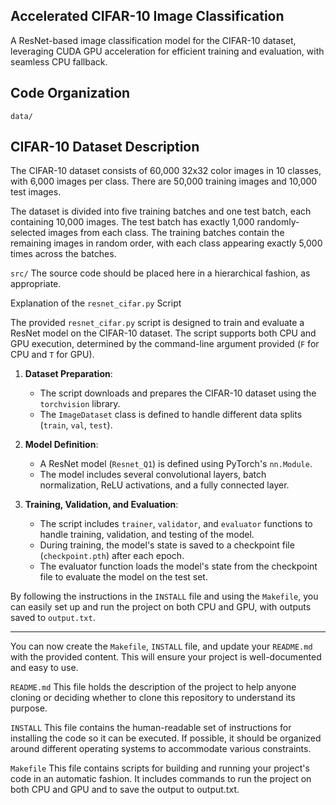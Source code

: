 ## Accelerated CIFAR-10 Image Classification

A ResNet-based image classification model for the CIFAR-10 dataset, leveraging CUDA GPU acceleration for efficient training and evaluation, with seamless CPU fallback.

## Code Organization

```data/```
## CIFAR-10 Dataset Description

The CIFAR-10 dataset consists of 60,000 32x32 color images in 10 classes, with 6,000 images per class. There are 50,000 training images and 10,000 test images.

The dataset is divided into five training batches and one test batch, each containing 10,000 images. The test batch has exactly 1,000 randomly-selected images from each class. The training batches contain the remaining images in random order, with each class appearing exactly 5,000 times across the batches.

```src/```
The source code should be placed here in a hierarchical fashion, as appropriate.

Explanation of the `resnet_cifar.py` Script

The provided `resnet_cifar.py` script is designed to train and evaluate a ResNet model on the CIFAR-10 dataset. The script supports both CPU and GPU execution, determined by the command-line argument provided (`F` for CPU and `T` for GPU).

1. **Dataset Preparation**:
   - The script downloads and prepares the CIFAR-10 dataset using the `torchvision` library.
   - The `ImageDataset` class is defined to handle different data splits (`train`, `val`, `test`).

2. **Model Definition**:
   - A ResNet model (`Resnet_Q1`) is defined using PyTorch's `nn.Module`.
   - The model includes several convolutional layers, batch normalization, ReLU activations, and a fully connected layer.

3. **Training, Validation, and Evaluation**:
   - The script includes `trainer`, `validator`, and `evaluator` functions to handle training, validation, and testing of the model.
   - During training, the model's state is saved to a checkpoint file (`checkpoint.pth`) after each epoch.
   - The evaluator function loads the model's state from the checkpoint file to evaluate the model on the test set.

By following the instructions in the `INSTALL` file and using the `Makefile`, you can easily set up and run the project on both CPU and GPU, with outputs saved to `output.txt`.

---

You can now create the `Makefile`, `INSTALL` file, and update your `README.md` with the provided content. This will ensure your project is well-documented and easy to use.



```README.md```
This file holds the description of the project to help anyone cloning or deciding whether to clone this repository to understand its purpose.

```INSTALL```
This file contains the human-readable set of instructions for installing the code so it can be executed. If possible, it should be organized around different operating systems to accommodate various constraints.

```Makefile```
This file contains scripts for building and running your project's code in an automatic fashion. It includes commands to run the project on both CPU and GPU and to save the output to output.txt.
